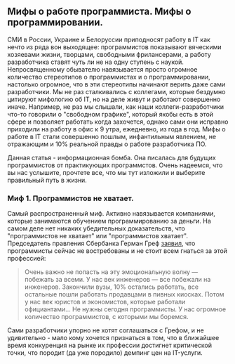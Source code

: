 ## Мифы о работе программиста. Мифы о программировании. 

СМИ в России, Украине и Белоруссии приподносят работу в IT как нечто из ряда вон выходящее: программистов показывают вяческими хозяевами жизни, творцами, свободными фрилансерами, а работу разработчика ставят чуть ли не на одну ступень с наукой. Непросвященному обывателю навязывается просто огромное количество стереотипов о программистах и о программировании, настолько огромное, что в эти стереотипы начинают верить даже сами разработчики. Мы не раз сталкивались с коллегами, которые бездумно цитируют мифологию об IT, но на деле живут и работают совершенно иначе. Например, не раз мы слышали, как наши коллеги-разработчики что-то говорили о "свободном графике", который якобы есть в этой сфере и позволяет работать когда захочется, однако сами они исправно приходили на работу в офис к 9 утра, ежедневно, из года в год. Мифы о работе в IT стали совершенно пошлым, инфантильным явлением, не отражающим и 10% реальной правды о работе разработчика ПО.    

Данная статья - информационная бомба. Она писалась для будущих программистов от практикующих программстов. Очень надеемся, что вы нас услышите, прочтете все, что мы тут изложили и выберите правильный путь в жизни.

### Миф 1. Программистов не хватает.

Самый распространенный миф. Активно навязывается компаниями, которые занимаются обучением программированию за деньги. На самом деле нет никаких убедительных доказательств, что "программистов не хватает" или "программистов хватает". Председатель правления Сбербанка Герман Греф [заявил](https://ria.ru/society/20171020/1507247270.html), что программисты сейчас не востребованы и не стоит всем гнаться за этой профессией:

> Очень важно не попасть на эту эмоциональную волну — побежать за всеми. У нас век инженеров — все побежали на инженеров. Закончили вузы, 10% остались работать, все остальные пошли работать продавцами в пивных киосках. Потом у нас век юристов и экономистов, которые работали официантами… Не нужны сегодня программисты. У нас огромное количество программистов, с которыми мы боремся.

Сами разработчики упорно не хотят соглашаться с Грефом, и не удивительно - мало кому хочется признаться в том, что в ближайшее время конкуренция на рынке их профессии достигнет критической точки, что породит (да уже породило) демпинг цен на IT-услуги.
